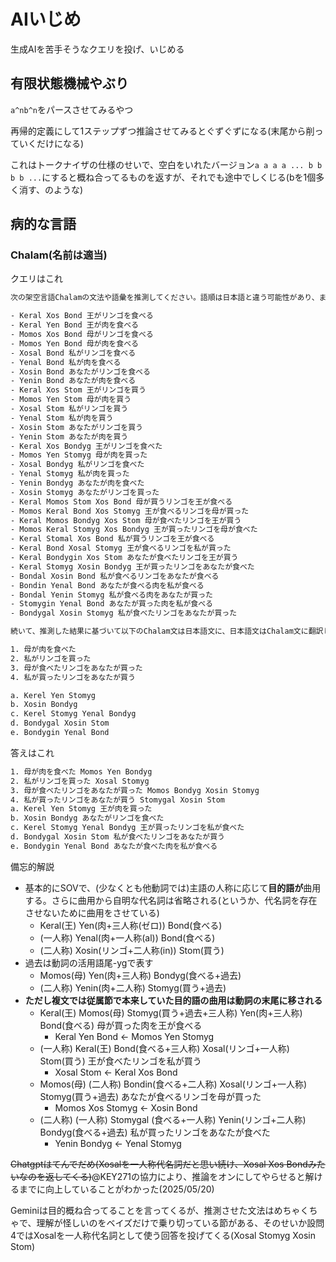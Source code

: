 # AIいじめ

生成AIを苦手そうなクエリを投げ、いじめる

## 有限状態機械やぶり

`a^nb^n`をパースさせてみるやつ

再帰的定義にして1ステップずつ推論させてみるとぐずぐずになる(末尾から削っていくだけになる)

これはトークナイザの仕様のせいで、空白をいれたバージョン`a a a a ... b b b b ...`にすると概ね合ってるものを返すが、それでも途中でしくじる(bを1個多く消す、のような)

## 病的な言語

### Chalam(名前は適当)

クエリはこれ

```txt
次の架空言語Chalamの文法や語彙を推測してください。語順は日本語と違う可能性があり、また文の他の要素からわかる単語が省略されうることに注意してください。また、人工言語であるため、不自然な状況を記述している可能性がありますが、あくまで形式的に捉えてください。1行ごとに例文と日本語訳がセットになっています。

- Keral Xos Bond 王がリンゴを食べる
- Keral Yen Bond 王が肉を食べる
- Momos Xos Bond 母がリンゴを食べる
- Momos Yen Bond 母が肉を食べる
- Xosal Bond 私がリンゴを食べる
- Yenal Bond 私が肉を食べる
- Xosin Bond あなたがリンゴを食べる
- Yenin Bond あなたが肉を食べる
- Keral Xos Stom 王がリンゴを買う
- Momos Yen Stom 母が肉を買う
- Xosal Stom 私がリンゴを買う
- Yenal Stom 私が肉を買う
- Xosin Stom あなたがリンゴを買う
- Yenin Stom あなたが肉を買う
- Keral Xos Bondyg 王がリンゴを食べた
- Momos Yen Stomyg 母が肉を買った
- Xosal Bondyg 私がリンゴを食べた
- Yenal Stomyg 私が肉を買った
- Yenin Bondyg あなたが肉を食べた
- Xosin Stomyg あなたがリンゴを買った
- Keral Momos Stom Xos Bond 母が買うリンゴを王が食べる
- Momos Keral Bond Xos Stomyg 王が食べるリンゴを母が買った
- Keral Momos Bondyg Xos Stom 母が食べたリンゴを王が買う
- Momos Keral Stomyg Xos Bondyg 王が買ったリンゴを母が食べた
- Keral Stomal Xos Bond 私が買うリンゴを王が食べる
- Keral Bond Xosal Stomyg 王が食べるリンゴを私が買った
- Keral Bondygin Xos Stom あなたが食べたリンゴを王が買う
- Keral Stomyg Xosin Bondyg 王が買ったリンゴをあなたが食べた
- Bondal Xosin Bond 私が食べるリンゴをあなたが食べる
- Bondin Yenal Bond あなたが食べる肉を私が食べる
- Bondal Yenin Stomyg 私が食べる肉をあなたが買った
- Stomygin Yenal Bond あなたが買った肉を私が食べる
- Bondygal Xosin Stomyg 私が食べたリンゴをあなたが買った

続いて、推測した結果に基づいて以下のChalam文は日本語文に、日本語文はChalam文に翻訳してください。

1. 母が肉を食べた
2. 私がリンゴを買った
3. 母が食べたリンゴをあなたが買った
4. 私が買ったリンゴをあなたが買う

a. Kerel Yen Stomyg
b. Xosin Bondyg
c. Kerel Stomyg Yenal Bondyg
d. Bondygal Xosin Stom
e. Bondygin Yenal Bond
```

答えはこれ

```txt
1. 母が肉を食べた Momos Yen Bondyg
2. 私がリンゴを買った Xosal Stomyg
3. 母が食べたリンゴをあなたが買った Momos Bondyg Xosin Stomyg
4. 私が買ったリンゴをあなたが買う Stomygal Xosin Stom
a. Kerel Yen Stomyg 王が肉を買った
b. Xosin Bondyg あなたがリンゴを食べた
c. Kerel Stomyg Yenal Bondyg 王が買ったリンゴを私が食べた
d. Bondygal Xosin Stom 私が食べたリンゴをあなたが買う
e. Bondygin Yenal Bond あなたが食べた肉を私が食べる
```

備忘的解説

- 基本的にSOVで、(少なくとも他動詞では)主語の人称に応じて**目的語が**曲用する。さらに曲用から自明な代名詞は省略される(というか、代名詞を存在させないために曲用をさせている)
  - Keral(王) Yen(肉+三人称(ゼロ)) Bond(食べる)
  - (一人称) Yenal(肉+一人称(al)) Bond(食べる)
  - (二人称) Xosin(リンゴ+二人称(in)) Stom(買う)
- 過去は動詞の活用語尾-ygで表す
  - Momos(母) Yen(肉+三人称) Bondyg(食べる+過去)
  - (二人称) Yenin(肉+二人称) Stomyg(買う+過去)
- **ただし複文では従属節で本来していた目的語の曲用は動詞の末尾に移される**
  - Keral(王) Momos(母) Stomyg(買う+過去+三人称) Yen(肉+三人称) Bond(食べる) 母が買った肉を王が食べる
    - Keral Yen Bond <- Momos Yen Stomyg
  - (一人称) Keral(王) Bond(食べる+三人称) Xosal(リンゴ+一人称) Stom(買う) 王が食べたリンゴを私が買う
    - Xosal Stom <- Keral Xos Bond
  - Momos(母) (二人称) Bondin(食べる+二人称) Xosal(リンゴ+一人称) Stomyg(買う+過去) あなたが食べるリンゴを母が買った
    - Momos Xos Stomyg <- Xosin Bond
  - (二人称) (一人称) Stomygal (食べる+一人称) Yenin(リンゴ+二人称) Bondyg(食べる+過去) 私が買ったリンゴをあなたが食べた
    - Yenin Bondyg <- Yenal Stomyg

~~Chatgptはてんでだめ(Xosalを一人称代名詞だと思い続け、Xosal Xos Bondみたいなのを返してくる)~~@KEY271の協力により、推論をオンにしてやらせると解けるまでに向上していることがわかった(2025/05/20)

Geminiは目的概ね合ってることを言ってくるが、推測させた文法はめちゃくちゃで、理解が怪しいのをベイズだけで乗り切っている節がある、そのせいか設問4ではXosalを一人称代名詞として使う回答を投げてくる(Xosal Stomyg Xosin Stom)
